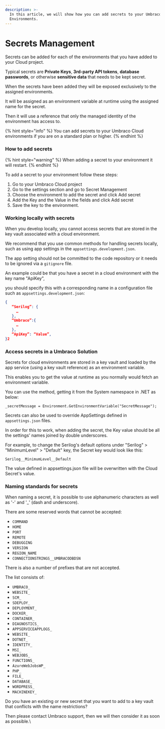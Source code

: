 ```yaml
---
description: >-
  In this article, we will show how you can add secrets to your Umbraco Cloud
  Environments.
---
```


# Secrets Management

Secrets can be added for each of the environments that you have added to your Cloud project.

Typical secrets are **Private Keys**, **3rd-party API tokens**, **database passwords**, or otherwise **sensitive data** that needs to be kept secret.

When the secrets have been added they will be exposed exclusively to the assigned environments.

It will be assigned as an environment variable at runtime using the assigned name for the secret.

Then it will use a reference that only the managed identity of the environment has access to.

{% hint style="info" %}
You can add secrets to your Umbraco Cloud environments if you are on a standard plan or higher.
{% endhint %}

### How to add secrets

{% hint style="warning" %}
When adding a secret to your environment it will restart.
{% endhint %}

To add a secret to your environment follow these steps:

1. Go to your Umbraco Cloud project
2. Go to the settings section and go to Secret Management
3. Choose the environment to add the secret and click Add secret
4. Add the Key and the Value in the fields and click Add secret
5. Save the key to the environment.

### Working locally with secrets

When you develop locally, you cannot access secrets that are stored in the key vault associated with a cloud environment.

We recommend that you use common methods for handling secrets locally, such as using app settings in the `appsettings.development.json`.

The app setting should not be committed to the code repository or it needs to be ignored via a `gitignore` file.

An example could be that you have a secret in a cloud environment with the key name "ApiKey",

you should specify this with a corresponding name in a configuration file such as `appsettings.development.json`:

```json
{
   “Serilog”: {
     …
   },
   “Umbraco”:{
     …
   },
   “ApiKey”: “Value”,
}2
```

### Access secrets in a Umbraco Solution

Secrets for cloud environments are stored in a key vault and loaded by the app service (using a key vault reference) as an environment variable.

This enables you to get the value at runtime as you normally would fetch an environment variable.

You can use the method, getting it from the System namespace in .NET as below:

`_secretMessage = Environment.GetEnvironmentVariable("SecretMessage");`

Secrets can also be used to override AppSettings defined in `appsettings.json` files.

In order for this to work, when adding the secret, the Key value should be all the settings' names joined by double underscores. 

For example, to change the Serilog's default options under "Serilog" > "MinimumLevel" > "Default" key, the Secret key would look like this:

`Serilog__MinimumLevel__Default`

The value defined in appsettings.json file will be overwritten with the Cloud Secret's value.

### Naming standards for secrets

When naming a secret, it is possible to use alphanumeric characters as well as '-' and '\_' (dash and underscore).

There are some reserved words that cannot be accepted:

* `COMMAND`
* `HOME`
* `PORT`
* `REMOTE`
* `DEBUGGING`
* `VERSION`
* `REGION_NAME`
* `CONNECTIONSTRINGS__UMBRACODBDSN`

There is also a number of prefixes that are not accepted.&#x20;

The list consists of:

* `UMBRACO_`
* `WEBSITE_`
* `SCM_`
* `SDEPLOY_`
* `DEPLOYMENT_`
* `DOCKER_`&#x20;
* `CONTAINER_`&#x20;
* `DIAGNOSTICS_`&#x20;
* `APPSERVICEAPPLOGS_`
* `WEBSITE_`
* `DOTNET_`
* `IDENTITY_`
* `MSI_`
* `WEBJOBS_`
* `FUNCTIONS_`
* `AzureWebJobsWP_`
* `PHP_`
* `FILE_`
* `DATABASE_`
* `WORDPRESS_`
* `MACHINEKEY_`

Do you have an existing or new secret that you want to add to a key vault that conflicts with the name restrictions?&#x20;

Then please contact Umbraco support, then we will then consider it as soon as possible.\
